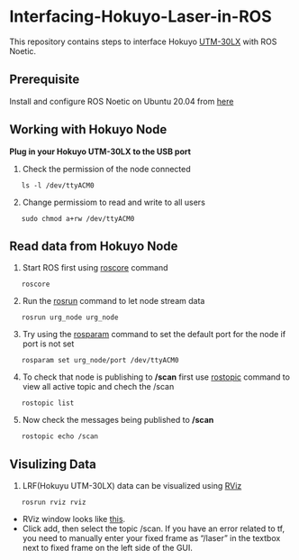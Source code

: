# Interfacing-Hokuyo-Laser-in-ROS
This repository contains steps to interface Hokuyo [UTM-30LX](https://hokuyo-usa.com/products/lidar-obstacle-detection/utm-30lx) with ROS Noetic.
## Prerequisite
Install and configure ROS Noetic on Ubuntu 20.04 from [here](http://wiki.ros.org/noetic/Installation/Ubuntu)
## Working with Hokuyo Node
**Plug in your Hokuyo UTM-30LX to the USB port**<br />
1. Check the permission of the node connected<br />
```
   ls -l /dev/ttyACM0
```
2. Change permissiom to read and write to all users
```
   sudo chmod a+rw /dev/ttyACM0
```
## Read data from Hokuyo Node
1. Start ROS first using [roscore](http://wiki.ros.org/roscore) command 
```
   roscore
```
2. Run the [rosrun](http://wiki.ros.org/rosbash#rosrun) command to let node stream data 
```
   rosrun urg_node urg_node
```
3. Try using the [rosparam](http://wiki.ros.org/rosparam) command to set the default port for the node if port is not set
```
   rosparam set urg_node/port /dev/ttyACM0
```
4. To check that node is publishing to **/scan** first use [rostopic](http://wiki.ros.org/rostopic#:~:text=rostopic%20contains%20the%20rostopic%20command,and%20interacting%20with%20topics%20dynamically.) command to view all active topic and chech the /scan
```
   rostopic list
```
5. Now check the messages being published to **/scan**
```
   rostopic echo /scan
```
## Visulizing Data 
1. LRF(Hokuyu UTM-30LX) data can be visualized using [RViz](http://wiki.ros.org/rviz) 
```
   rosrun rviz rviz
```
- RViz window looks like [this](https://ardupilot.org/dev/docs/ros-rviz.html). 
- Click add, then select the topic /scan. If you have an error related to tf, you need to manually enter your fixed frame as “/laser” in the textbox next to fixed frame on the left side of the GUI.

